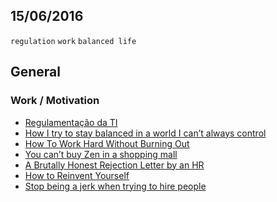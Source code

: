 15/06/2016
----------

`regulation` `work` `balanced life`

## General

### Work / Motivation

- [Regulamentação da TI](https://medium.com/@lobocode/regulamenta%C3%A7%C3%A3o-da-ti-2dd7089a3c88)
- [How I try to stay balanced in a world I can’t always control](https://medium.com/hi-my-name-is-jon/this-is-how-i-try-to-stay-balanced-in-a-crazy-world-that-i-cant-always-control-3384d361cc25)
- [How To Work Hard Without Burning Out](https://medium.com/life-learning/how-to-work-hard-without-burning-out-f61c8d8bf21e)
- [You can’t buy Zen in a shopping mall](https://medium.com/hi-my-name-is-jon/you-cant-buy-zen-in-a-shopping-mall-34a5063ac51e)
- [A Brutally Honest Rejection Letter by an HR](https://medium.com/honestly/a-brutally-honest-rejection-letter-by-an-hr-493164bc5205)
- [How to Reinvent Yourself](https://medium.com/@stephaniewittelswachs/how-to-reinvent-yourself-1a8282dde26e)
- [Stop being a jerk when trying to hire people](https://medium.com/@andymboyle/stop-being-a-jerk-when-trying-to-hire-people-5c1550a58b91)
